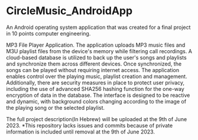 # CircleMusic_AndroidApp

An Android operating system application that was created for a final project in 10 points computer engineering.

MP3 File Player Application.
The application uploads MP3 music files and M3U playlist files from the device's memory while filtering call recordings. 
A cloud-based database is utilized to back up the user's songs and playlists and synchronize them across different devices.
Once synchronized, the songs can be played without requiring internet access. 
The application enables control over the playing music, playlist creation and management.
Additionally, there are security measures in place to protect user privacy, including the use of advanced SHA256 hashing function for the one-way encryption of data in the database.
The interface is designed to be reactive and dynamic, with background colors changing according to the image of the playing song or the selected playlist.

The full project description(In Hebrew) will be uploaded at the 9th of June 2023.
*This repository lacks issues and commits because of private information is included until removal at the 9th of June 2023.
